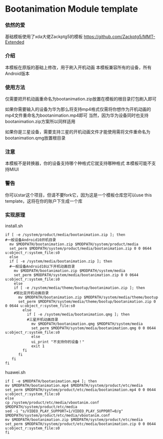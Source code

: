 # Bootanimation Module template
### 依然的爱
基础模板使用了xda大佬Zackptg5的模板
https://github.com/Zackptg5/MMT-Extended

### 介绍
本模板在原版的基础上修改，用于刷入开机动画
本模板兼容所有的设备，所有Android版本

### 使用方法
仅需要把开机动画重命名为bootanimation.zip放置在模板的根目录打包刷入即可

如果你需要输入的设备为华为那么将支持mp4格式仅需将你想作为开机动画的mp4文件重命名为bootanimation.mp4即可
当然，因为华为设备同时也支持bootanimation.zip方案所以同样适用

如果你是三星设备，需要支持三星的开机动画文件才能使用需将文件重命名为bootanimation.qmg放置根目录

### 注意
本模板不是转换器，你的设备支持哪个种格式它就支持哪种格式
本模板可能不支持MIUI

### 警告
你可以star这个项目，但请不要fork它，因为这是一个模板仓库您可以use this template，这将在你的账户下生成一个库

### 实现原理
install.sh
```
if [ -e /system/product/media/bootanimation.zip ]; then
#一般设备Android10开机目录
  mv $MODPATH/bootanimation.zip $MODPATH/system/product/media
  set_perm $MODPATH/system/product/media/bootanimation.zip 0 0 0644 u:object_r:system_file:s0
  else
  if [ -e /system/media/bootanimation.zip ]; then
  #一般设备Android10以下开机动画目录
    mv $MODPATH/bootanimation.zip $MODPATH/system/media
    set_perm $MODPATH/system/media/bootanimation.zip 0 0 0644 u:object_r:system_file:s0
    else
    if [ -e /system/media/theme/bootup/bootanimation.zip ]; then
    #努比亚开机动画目录
      mv $MODPATH/bootanimation.zip $MODPATH/system/media/theme/bootup
      set_perm $MODPATH/system/media/theme/bootup/bootanimation.zip 0 0 0644 u:object_r:system_file:s0
        else
          if [ -e /system/media/bootanimation.qmg ]; then
          #三星开机动画目录
            mv $MODPATH/bootanimation.qmg $MODPATH/system/media
            set_perm $MODPATH/system/media/bootanimation.qmg 0 0 0644 u:object_r:system_file:s0
            else
            ui_print "不支持你的设备！"
            exit 1
        fi
      fi
   fi
fi
```

huawei.sh
```
if [ -e $MODPATH/bootanimation.mp4 ]; then
mv $MODPATH/bootanimation.mp4 $MODPATH/system/product/etc/media
set_perm $MODPATH/system/product/etc/media/bootanimation.mp4 0 0 0644 u:object_r:system_file:s0
else
cp /system/product/etc/media/vbootanim.conf $MODPATH/system/product/etc/media
sed -i "s/VIDEO_PLAY_SUPPORT=1/VIDEO_PLAY_SUPPORT=0/g" $MODPATH/system/product/etc/media/vbootanim.conf
mv $MODPATH/bootanimation.zip $MODPATH/system/product/etc/media
set_perm $MODPATH/system/product/etc/media/bootanimation.zip 0 0 0644 u:object_r:system_file:s0
fi
```
